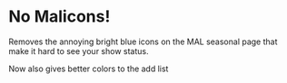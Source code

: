 
# No Malicons!

Removes the annoying bright blue icons on the MAL seasonal page that make it hard to see your show status.

Now also gives better colors to the add list